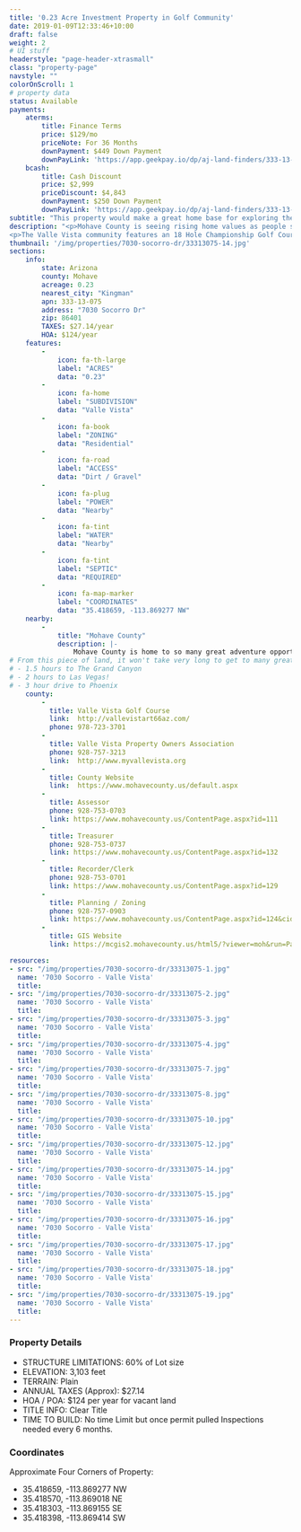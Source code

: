 ```yaml
---
title: '0.23 Acre Investment Property in Golf Community'
date: 2019-01-09T12:33:46+10:00
draft: false
weight: 2
# UI stuff
headerstyle: "page-header-xtrasmall"
class: "property-page"
navstyle: ""
colorOnScroll: 1
# property data
status: Available
payments:
    aterms:
        title: Finance Terms
        price: $129/mo
        priceNote: For 36 Months
        downPayment: $449 Down Payment
        downPayLink: 'https://app.geekpay.io/dp/aj-land-finders/333-13-141-terms-down-payment'
    bcash:
        title: Cash Discount 
        price: $2,999
        priceDiscount: $4,843
        downPayment: $250 Down Payment
        downPayLink: 'https://app.geekpay.io/dp/aj-land-finders/333-13-141-cash-down-payment'        
subtitle: "This property would make a great home base for exploring the famous RT-66 that starts nearby!"
description: "<p>Mohave County is seeing rising home values as people seek to escape the busy cities and enjoy the crystal clear blue skies - now is the time to invest!</p>
<p>The Valle Vista community features an 18 Hole Championship Golf Course complete with Club House, Restaurant & Bar, and Pro Shop. Located right in the community is also a beautiful park that includes a community pool, tennis courts, and playground. The community calendar is jam-packed with activities for all ages.</p>"
thumbnail: '/img/properties/7030-socorro-dr/33313075-14.jpg'
sections:
    info: 
        state: Arizona
        county: Mohave
        acreage: 0.23
        nearest_city: "Kingman"
        apn: 333-13-075
        address: "7030 Socorro Dr"
        zip: 86401 
        TAXES: $27.14/year
        HOA: $124/year
    features:
        -
            icon: fa-th-large
            label: "ACRES"
            data: "0.23"
        -
            icon: fa-home
            label: "SUBDIVISION"
            data: "Valle Vista"
        -
            icon: fa-book
            label: "ZONING"
            data: "Residential"
        -
            icon: fa-road
            label: "ACCESS"
            data: "Dirt / Gravel"
        -
            icon: fa-plug
            label: "POWER"
            data: "Nearby"
        -
            icon: fa-tint
            label: "WATER"
            data: "Nearby"
        -
            icon: fa-tint
            label: "SEPTIC"
            data: "REQUIRED"
        -
            icon: fa-map-marker 
            label: "COORDINATES"
            data: "35.418659, -113.869277 NW"
    nearby:
        -
            title: "Mohave County"
            description: |-
                Mohave County is home to so many great adventure opportunities! You can hang out above the Grand Canyon on the Skywalk, see London Bridge or explore Parashant National Monument Park. If water is more your thing, Lake Havasu is just an hour away. 
# From this piece of land, it won't take very long to get to many great destinations:
# - 1.5 hours to The Grand Canyon
# - 2 hours to Las Vegas!
# - 3 hour drive to Phoenix 
    county:
        - 
          title: Valle Vista Golf Course 
          link:  http://vallevistart66az.com/
          phone: 978-723-3701
        - 
          title: Valle Vista Property Owners Association
          phone: 928-757-3213
          link:  http://www.myvallevista.org
        - 
          title: County Website
          link:	 https://www.mohavecounty.us/default.aspx
        - 
          title: Assessor
          phone: 928-753-0703
          link: https://www.mohavecounty.us/ContentPage.aspx?id=111
        - 
          title: Treasurer
          phone: 928-753-0737
          link: https://www.mohavecounty.us/ContentPage.aspx?id=132
        -
          title: Recorder/Clerk
          phone: 928-753-0701
          link: https://www.mohavecounty.us/ContentPage.aspx?id=129
        -
          title: Planning / Zoning
          phone: 928-757-0903 
          link: https://www.mohavecounty.us/ContentPage.aspx?id=124&cid=360 
        - 
          title: GIS Website
          link:	https://mcgis2.mohavecounty.us/html5/?viewer=moh&run=ParcelIDSearch&ParcelId

resources: 
- src: "/img/properties/7030-socorro-dr/33313075-1.jpg"
  name: '7030 Socorro - Valle Vista'
  title: 
- src: "/img/properties/7030-socorro-dr/33313075-2.jpg"
  name: '7030 Socorro - Valle Vista'
  title: 
- src: "/img/properties/7030-socorro-dr/33313075-3.jpg"
  name: '7030 Socorro - Valle Vista'
  title:
- src: "/img/properties/7030-socorro-dr/33313075-4.jpg"
  name: '7030 Socorro - Valle Vista'
  title:
- src: "/img/properties/7030-socorro-dr/33313075-7.jpg"
  name: '7030 Socorro - Valle Vista'
  title: 
- src: "/img/properties/7030-socorro-dr/33313075-8.jpg"
  name: '7030 Socorro - Valle Vista'
  title: 
- src: "/img/properties/7030-socorro-dr/33313075-10.jpg"
  name: '7030 Socorro - Valle Vista'
  title: 
- src: "/img/properties/7030-socorro-dr/33313075-12.jpg"
  name: '7030 Socorro - Valle Vista'
  title: 
- src: "/img/properties/7030-socorro-dr/33313075-14.jpg"
  name: '7030 Socorro - Valle Vista'
  title: 
- src: "/img/properties/7030-socorro-dr/33313075-15.jpg"
  name: '7030 Socorro - Valle Vista'
  title: 
- src: "/img/properties/7030-socorro-dr/33313075-16.jpg"
  name: '7030 Socorro - Valle Vista'
  title: 
- src: "/img/properties/7030-socorro-dr/33313075-17.jpg"
  name: '7030 Socorro - Valle Vista'
  title: 
- src: "/img/properties/7030-socorro-dr/33313075-18.jpg"
  name: '7030 Socorro - Valle Vista'
  title: 
- src: "/img/properties/7030-socorro-dr/33313075-19.jpg"
  name: '7030 Socorro - Valle Vista'
  title: 
---
```




### Property Details
- STRUCTURE LIMITATIONS: 60% of Lot size
- ELEVATION: 3,103 feet
- TERRAIN: Plain
- ANNUAL TAXES (Approx): $27.14
- HOA / POA: $124 per year for vacant land
- TITLE INFO: Clear Title
- TIME TO BUILD: No time Limit but once permit pulled Inspections needed every 6 months.


### Coordinates
Approximate Four Corners of Property:

* 35.418659, -113.869277 NW
* 35.418570, -113.869018 NE
* 35.418303, -113.869155 SE
* 35.418398, -113.869414 SW



